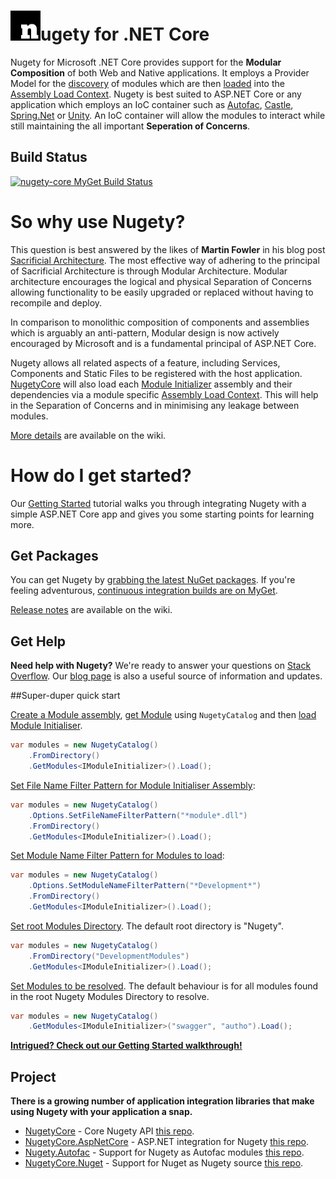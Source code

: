 # <img src="https://github.com/thinkabouthub/NugetyCore/blob/master/nugety_icon.png" width="48">ugety for .NET Core

Nugety for Microsoft .NET Core provides support for the **Modular Composition** of both Web and Native applications. It employs a Provider Model for the [discovery](https://github.com/thinkabouthub/NugetyCore/wiki/Module-Discovery) of modules which are then [loaded](https://github.com/thinkabouthub/NugetyCore/wiki/Load-Module) into the [Assembly Load Context](https://github.com/thinkabouthub/NugetyCore/wiki/Assembly-Load-Context). Nugety is best suited to ASP.NET Core or any application which employs an IoC container such as [Autofac](https://autofac.org), [Castle](http://www.castleproject.org/container/index.html), [Spring.Net](http://www.springframework.net/) or [Unity](http://unity.codeplex.com/). An IoC container will allow the modules to interact while still maintaining the all important **Seperation of Concerns**.
 
## Build Status
<a href="https://www.myget.org/"><img src="https://www.myget.org/BuildSource/Badge/nugety-core?identifier=b22965e9-f0b4-4e47-a73e-6f1e3a7b906f" alt="nugety-core MyGet Build Status" /></a>

# So why use Nugety?

This question is best answered by the likes of **Martin Fowler** in his blog post [Sacrificial Architecture](http://martinfowler.com/bliki/SacrificialArchitecture.html). The most effective way of adhering to the principal of Sacrificial Architecture is through Modular Architecture. Modular architecture encourages the logical and physical Separation of Concerns allowing functionality to be easily upgraded or replaced without having to recompile and deploy.

In comparison to monolithic composition of components and assemblies which is arguably an anti-pattern, Modular design is now actively encouraged by Microsoft and is a fundamental principal of ASP.NET Core. 

Nugety allows all related aspects of a feature, including Services, Components and Static Files to be registered with the host application. [NugetyCore](https://github.com/thinkabouthub/NugetyCore) will also load each [Module Initializer](https://github.com/thinkabouthub/NugetyCore/wiki/Module-Initializer) assembly and their dependencies via a module specific [Assembly Load Context](https://github.com/thinkabouthub/NugetyCore/wiki/Assembly-Load-Context). This will help in the Separation of Concerns and in minimising any leakage between modules.

[More details](https://github.com/thinkabouthub/NugetyCore/wiki/Use-Cases) are available on the wiki.

# How do I get started?
Our [Getting Started](https://github.com/thinkabouthub/NugetyCore/wiki/getting-started/) tutorial walks you through integrating Nugety with a simple ASP.NET Core app and gives you some starting points for learning more.

## Get Packages

You can get Nugety by [grabbing the latest NuGet packages](https://www.nuget.org/packages?q=nugetycore). If you're feeling adventurous, [continuous integration builds are on MyGet](https://www.myget.org/gallery/nugety-core).

[Release notes](https://github.com/thinkabouthub/NugetyCore/wiki/release-notes) are available on the wiki.

## Get Help

**Need help with Nugety?** We're ready to answer your questions on [Stack Overflow](http://stackoverflow.com/questions/tagged/nugety). Our [blog page](https://thinkabout.ghost.io/) is also a useful source of information and updates.

##Super-duper quick start

[Create a Module assembly](https://github.com/thinkabouthub/NugetyCore/wiki/create-module/), [get Module](https://github.com/thinkabouthub/NugetyCore/wiki/get-module/) using `NugetyCatalog` and then [load Module Initialiser](https://github.com/thinkabouthub/NugetyCore/wiki/load-module/).

```C#
var modules = new NugetyCatalog()
	.FromDirectory()
	.GetModules<IModuleInitializer>().Load();
```

[Set File Name Filter Pattern for Module Initialiser Assembly](https://github.com/thinkabouthub/NugetyCore/wiki/SetFileNameFilterPattern/):

```C#
var modules = new NugetyCatalog()
	.Options.SetFileNameFilterPattern("*module*.dll")
	.FromDirectory()
	.GetModules<IModuleInitializer>().Load();
```

[Set Module Name Filter Pattern for Modules to load](https://github.com/thinkabouthub/NugetyCore/wiki/SetModuleNameFilterPattern/):

```C#
var modules = new NugetyCatalog()
	.Options.SetModuleNameFilterPattern("*Development*")
	.FromDirectory()
	.GetModules<IModuleInitializer>().Load();
```

[Set root Modules Directory](https://github.com/thinkabouthub/NugetyCore/wiki/Module-Discovery). The default root directory is "Nugety".

```C#
var modules = new NugetyCatalog()
	.FromDirectory("DevelopmentModules")
	.GetModules<IModuleInitializer>().Load();
```

[Set Modules to be resolved](https://github.com/thinkabouthub/NugetyCore/wiki/get-module/). The default behaviour is for all modules found in the root Nugety Modules Directory to resolve.

```C#
var modules = new NugetyCatalog()
	.GetModules<IModuleInitializer>("swagger", "autho").Load();
```

**[Intrigued? Check out our Getting Started walkthrough!](https://github.com/thinkabouthub/NugetyCore/wiki/getting-started/)**

## Project

**There is a growing number of application integration libraries that make using Nugety with your application a snap.**

- [NugetyCore](https://www.nuget.org/packages?q=nugetycore) - Core Nugety API [this repo](https://github.com/thinkabouthub/NugetyCore).
- [NugetyCore.AspNetCore](https://www.nuget.org/packages?q=nugetycore.aspnetcore) - ASP.NET integration for Nugety [this repo](https://github.com/thinkabouthub/NugetyCore).
- [Nugety.Autofac](https://www.nuget.org/packages?q=nugety.autofac) - Support for Nugety as Autofac modules [this repo](https://github.com/thinkabouthub/NugetyCore).
- [NugetyCore.Nuget](https://www.nuget.org/packages?q=nugety.nuget) - Support for Nuget as Nugety source [this repo](https://github.com/thinkabouthub/NugetyCore).

